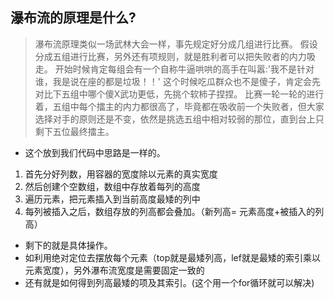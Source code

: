## 瀑布流的原理是什么?
>瀑布流原理类似一场武林大会一样，事先规定好分成几组进行比赛。
假设分成五组进行比赛，另外还有项规则，就是胜利者可以把失败者的内力吸走。
开始时候肯定每组会有一个自称牛逼哄哄的高手在叫嚣:'我不是针对谁，我是说在座的都是垃圾！！'
这个时候吃瓜群众也不是傻子，肯定会先对比下五组中哪个傻X武功更低，先挑个软柿子捏捏。
比赛一轮一轮的进行着，五组中每个擂主的内力都很高了，毕竟都在吸收前一个失败者，但大家选择对手的原则还是不变，依然是挑选五组中相对较弱的那位，直到台上只剩下五位最终擂主。

- 这个放到我们代码中思路是一样的。 
1. 首先分好列数，用容器的宽度除以元素的真实宽度
2. 然后创建个空数组，数组中存放着每列的高度
3. 遍历元素，把元素插入到当前高度最矮的列中
4. 每列被插入之后，数组存放的列高都会叠加。（新列高= 元素高度+被插入的列高）

- 剩下的就是具体操作。
 - 如利用绝对定位去摆放每个元素（top就是最矮列高，lef就是最矮的索引乘以元素宽度），另外瀑布流宽度是需要固定一致的
 - 还有就是如何得到列高最矮的项及其索引。(这个用一个for循环就可以解决)
